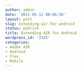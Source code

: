 ```yaml
---
author: admin
date: '2011-05-11 08:06:36'
layout: post
slug: extending-air-for-android
status: publish
title: Extending AIR for Android
wordpress_id: '2325'
categories:
- Adobe AIR
- Android
- Flex
- Mobile
---
```




